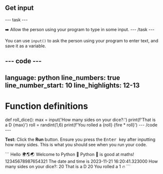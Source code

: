 <h2 class="c-project-heading--task">Get input</h2>

--- task ---

➡️ Allow the person using your program to type in some input.
--- /task ---

You can use `input()` to ask the person using your program to enter text, and save it as a variable.

--- code ---
---
language: python
line_numbers: true
line_number_start: 10
line_highlights: 12-13
---
# Function definitions
def roll_dice():
    max = input('How many sides on your dice?:')
    print(f'That is a D {max}')
    roll = randint(1,6)
    print(f'You rolled a {roll} {fire * roll}')
--- /code ---

**Test:** Click the **Run** button.
Ensure you press the <kbd> Enter </kbd> key after inputting how many sides.
This is what you should see when you run your code.

<div class="c-project-output">
```
Hello 🌍🌎🌏
Welcome to Python 🐍
Python 🐍 is good at maths!
12345678987654321
The date and time is 2023-11-21 16:20:41.323000
How many sides on your dice?:
20 
That is a D 20
You rolled a 1 🔥
```
</div>
